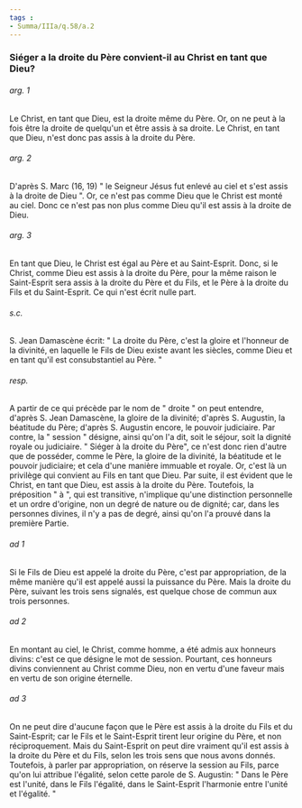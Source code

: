 ```yaml
---
tags : 
- Summa/IIIa/q.58/a.2
---
```


### Siéger a la droite du Père convient-il au Christ en tant que Dieu?

###### arg. 1
Le Christ, en tant que Dieu, est la droite même du Père. Or, on ne peut à la fois être la droite de quelqu'un et être assis à sa droite. Le Christ, en tant que Dieu, n'est donc pas assis à la droite du Père. 

###### arg. 2
D'après S. Marc (16, 19) " le Seigneur Jésus fut enlevé au ciel et s'est assis à la droite de Dieu ". Or, ce n'est pas comme Dieu que le Christ est monté au ciel. Donc ce n'est pas non plus comme Dieu qu'il est assis à la droite de Dieu. 

###### arg. 3
En tant que Dieu, le Christ est égal au Père et au Saint-Esprit. Donc, si le Christ, comme Dieu est assis à la droite du Père, pour la même raison le Saint-Esprit sera assis à la droite du Père et du Fils, et le Père à la droite du Fils et du Saint-Esprit. Ce qui n'est écrit nulle part. 

###### s.c.
S. Jean Damascène écrit: " La droite du Père, c'est la gloire et l'honneur de la divinité, en laquelle le Fils de Dieu existe avant les siècles, comme Dieu et en tant qu'il est consubstantiel au Père. " 

###### resp.
A partir de ce qui précède par le nom de " droite " on peut entendre, d'après S. Jean Damascène, la gloire de la divinité; d'après S. Augustin, la béatitude du Père; d'après S. Augustin encore, le pouvoir judiciaire. Par contre, la " session " désigne, ainsi qu'on l'a dit, soit le séjour, soit la dignité royale ou judiciaire. " Siéger à la droite du Père", ce n'est donc rien d'autre que de posséder, comme le Père, la gloire de la divinité, la béatitude et le pouvoir judiciaire; et cela d'une manière immuable et royale. Or, c'est là un privilège qui convient au Fils en tant que Dieu. Par suite, il est évident que le Christ, en tant que Dieu, est assis à la droite du Père. Toutefois, la préposition " à ", qui est transitive, n'implique qu'une distinction personnelle et un ordre d'origine, non un degré de nature ou de dignité; car, dans les personnes divines, il n'y a pas de degré, ainsi qu'on l'a prouvé dans la première Partie. 

###### ad 1
Si le Fils de Dieu est appelé la droite du Père, c'est par appropriation, de la même manière qu'il est appelé aussi la puissance du Père. Mais la droite du Père, suivant les trois sens signalés, est quelque chose de commun aux trois personnes. 

###### ad 2
En montant au ciel, le Christ, comme homme, a été admis aux honneurs divins: c'est ce que désigne le mot de session. Pourtant, ces honneurs divins conviennent au Christ comme Dieu, non en vertu d'une faveur mais en vertu de son origine éternelle. 

###### ad 3
On ne peut dire d'aucune façon que le Père est assis à la droite du Fils et du Saint-Esprit; car le Fils et le Saint-Esprit tirent leur origine du Père, et non réciproquement. Mais du Saint-Esprit on peut dire vraiment qu'il est assis à la droite du Père et du Fils, selon les trois sens que nous avons donnés. Toutefois, à parler par appropriation, on réserve la session au Fils, parce qu'on lui attribue l'égalité, selon cette parole de S. Augustin: " Dans le Père est l'unité, dans le Fils l'égalité, dans le Saint-Esprit l'harmonie entre l'unité et l'égalité. " 

